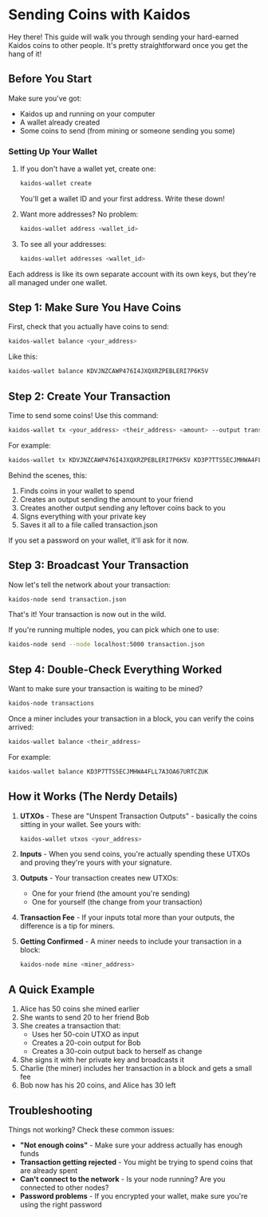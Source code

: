 # Sending Coins with Kaidos

Hey there! This guide will walk you through sending your hard-earned Kaidos coins to other people. It's pretty straightforward once you get the hang of it!

## Before You Start

Make sure you've got:
- Kaidos up and running on your computer
- A wallet already created
- Some coins to send (from mining or someone sending you some)

### Setting Up Your Wallet

1. If you don't have a wallet yet, create one:
   ```bash
   kaidos-wallet create
   ```
   You'll get a wallet ID and your first address. Write these down!

2. Want more addresses? No problem:
   ```bash
   kaidos-wallet address <wallet_id>
   ```

3. To see all your addresses:
   ```bash
   kaidos-wallet addresses <wallet_id>
   ```

Each address is like its own separate account with its own keys, but they're all managed under one wallet.

## Step 1: Make Sure You Have Coins

First, check that you actually have coins to send:

```bash
kaidos-wallet balance <your_address>
```

Like this:
```bash
kaidos-wallet balance KDVJNZCAWP476I4JXQXRZPEBLERI7P6K5V
```

## Step 2: Create Your Transaction

Time to send some coins! Use this command:

```bash
kaidos-wallet tx <your_address> <their_address> <amount> --output transaction.json
```

For example:
```bash
kaidos-wallet tx KDVJNZCAWP476I4JXQXRZPEBLERI7P6K5V KD3P7TTS5ECJMHWA4FLL7A3OA67URTCZUK 20 --output transaction.json
```

Behind the scenes, this:
1. Finds coins in your wallet to spend
2. Creates an output sending the amount to your friend
3. Creates another output sending any leftover coins back to you
4. Signs everything with your private key
5. Saves it all to a file called transaction.json

If you set a password on your wallet, it'll ask for it now.

## Step 3: Broadcast Your Transaction

Now let's tell the network about your transaction:

```bash
kaidos-node send transaction.json
```

That's it! Your transaction is now out in the wild.

If you're running multiple nodes, you can pick which one to use:

```bash
kaidos-node send --node localhost:5000 transaction.json
```

## Step 4: Double-Check Everything Worked

Want to make sure your transaction is waiting to be mined?

```bash
kaidos-node transactions
```

Once a miner includes your transaction in a block, you can verify the coins arrived:

```bash
kaidos-wallet balance <their_address>
```

For example:
```bash
kaidos-wallet balance KD3P7TTS5ECJMHWA4FLL7A3OA67URTCZUK
```

## How it Works (The Nerdy Details)

1. **UTXOs** - These are "Unspent Transaction Outputs" - basically the coins sitting in your wallet. See yours with:
   ```bash
   kaidos-wallet utxos <your_address>
   ```

2. **Inputs** - When you send coins, you're actually spending these UTXOs and proving they're yours with your signature.

3. **Outputs** - Your transaction creates new UTXOs:
   - One for your friend (the amount you're sending)
   - One for yourself (the change from your transaction)

4. **Transaction Fee** - If your inputs total more than your outputs, the difference is a tip for miners.

5. **Getting Confirmed** - A miner needs to include your transaction in a block:
   ```bash
   kaidos-node mine <miner_address>
   ```

## A Quick Example

1. Alice has 50 coins she mined earlier
2. She wants to send 20 to her friend Bob
3. She creates a transaction that:
   - Uses her 50-coin UTXO as input
   - Creates a 20-coin output for Bob
   - Creates a 30-coin output back to herself as change
4. She signs it with her private key and broadcasts it
5. Charlie (the miner) includes her transaction in a block and gets a small fee
6. Bob now has his 20 coins, and Alice has 30 left

## Troubleshooting

Things not working? Check these common issues:

- **"Not enough coins"** - Make sure your address actually has enough funds
- **Transaction getting rejected** - You might be trying to spend coins that are already spent
- **Can't connect to the network** - Is your node running? Are you connected to other nodes?
- **Password problems** - If you encrypted your wallet, make sure you're using the right password
